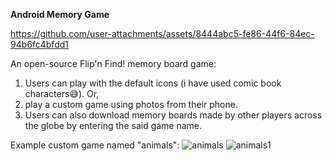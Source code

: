 **Android Memory Game**

https://github.com/user-attachments/assets/8444abc5-fe86-44f6-84ec-94b6fc4bfdd1

An open-source Flip'n Find! memory board game:
1. Users can play with the default icons (i have used comic book characters😅). Or,
2. play a custom game using photos from their phone.
3. Users can also download memory boards made by other players across the globe by entering the said game name.

Example custom game named "animals":
![animals](https://github.com/user-attachments/assets/02c181c5-b54d-45a6-b0f2-41223a3095f5)  ![animals1](https://github.com/user-attachments/assets/cbc366ad-bcb5-41b3-8602-3bb81c170a2b)
       


